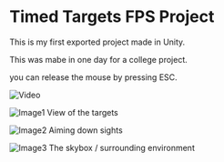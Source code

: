 # Timed Targets FPS Project

This is my first exported project made in Unity.

This was mabe in one day for a college project.



you can release the mouse by pressing ESC.

![Video](https://youtu.be/6XyjCVCjkoQ)

![Image1](https://github.com/etnishi/Portfolio/blob/main/TimedTargets/2022-05-15%2017_05_15-Shooter%20Example.png?raw=true)
View of the targets

![Image2](https://github.com/etnishi/Portfolio/blob/main/TimedTargets/2022-05-15%2017_06_35-Shooter%20Example.png?raw=true)
Aiming down sights

![Image3](https://github.com/etnishi/Portfolio/blob/main/TimedTargets/2022-05-15%2017_07_10-Shooter%20Example.png?raw=true)
The skybox / surrounding environment 
